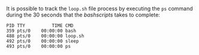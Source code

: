 It is possible to track the `loop.sh` file process by executing the `ps` command during the 30 seconds that the _bashscripts_ takes to complete: 

```
PID TTY          TIME CMD
359 pts/0    00:00:00 bash
488 pts/0    00:00:00 loop.sh
492 pts/0    00:00:00 sleep
493 pts/0    00:00:00 ps
```